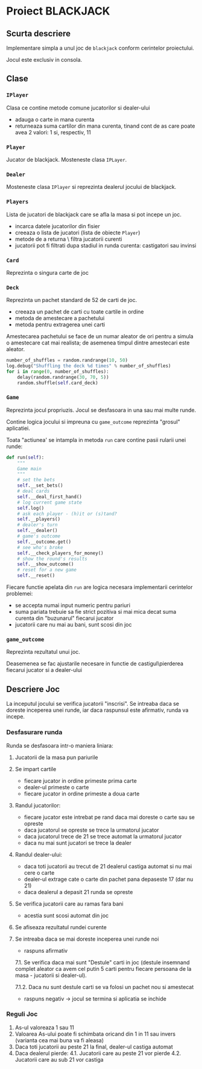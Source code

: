 # Proiect BLACKJACK

## Scurta descriere
Implementare simpla a unul joc de `blackjack` conform cerintelor proiectului.

Jocul este exclusiv in consola.

## Clase

### `IPlayer`

Clasa ce contine metode comune jucatorilor si dealer-ului

- adauga o carte in mana curenta
- returneaza suma cartilor din mana curenta, tinand cont de as care poate avea 2 valori: 1 si, respectiv, 11

### `Player`
Jucator de blackjack. Mosteneste clasa `IPLayer`.

### `Dealer`
Mosteneste clasa `IPlayer` si reprezinta dealerul jocului de blackjack.

### `Players`
Lista de jucatori de blackjack care se afla la masa si pot incepe un joc.

- incarca datele jucatorilor din fisier
- creeaza o lista de jucatori (lista de obiecte `Player`)
- metode de a returna \ filtra jucatorii curenti 
- jucatorii pot fi filtrati dupa stadiul in runda curenta: castigatori sau invinsi

### `Card`
Reprezinta o singura carte de joc

### `Deck`
Reprezinta un pachet standard de 52 de carti de joc.
- creeaza un pachet de carti cu toate cartile in ordine
- metoda de amestecare a pachetului
- metoda pentru extragerea unei carti

Amestecarea pachetului se face de un numar aleator de ori pentru a simula o amestecare cat mai realista; de asemenea timpul dintre amestecari este aleator.

```Python
number_of_shuffles = random.randrange(10, 50)
log.debug("Shuffling the deck %d times" % number_of_shuffles)
for i in range(0, number_of_shuffles):
    delay(random.randrange(30, 70, 5))
    random.shuffle(self.card_deck)
```

### `Game`
Reprezinta jocul propriuzis. Jocul se desfasoara in una sau mai multe runde.

Contine logica jocului si impreuna cu `game_outcome` reprezinta "grosul" aplicatiei.

Toata "actiunea' se intampla in metoda `run` care contine pasii rularii unei runde:

```Python
def run(self):
    """
    Game main
    """
    # set the bets
    self.__set_bets()
    # deal cards
    self.__deal_first_hand()
    # log current game state
    self.log()
    # ask each player - (h)it or (s)tand?
    self.__players()
    # dealer's turn
    self.__dealer()
    # game's outcome
    self.__outcome.get()
    # see who's broke
    self.__check_players_for_money()
    # show the round's results
    self.__show_outcome()
    # reset for a new game
    self.__reset()
```

Fiecare functie apelata din `run` are logica necesara implementarii cerintelor problemei:
- se accepta numai input numeric pentru pariuri
- suma pariata trebuie sa fie strict pozitiva si mai mica decat suma curenta din "buzunarul" fiecarui jucator
- jucatorii care nu mai au bani, sunt scosi din joc

### `game_outcome`
Reprezinta rezultatul unui joc.

Deasemenea se fac ajustarile necesare in functie de castigul\pierderea fiecarui jucator si a dealer-ului

## Descriere Joc

La inceputul jocului se verifica jucatorii "inscrisi". Se intreaba daca se doreste inceperea unei runde, iar daca raspunsul este afirmativ, runda va incepe.

### Desfasurare runda
Runda se desfasoara intr-o maniera liniara:
1. Jucatorii de la masa pun pariurile
2. Se impart cartile
    - fiecare jucator in ordine primeste prima carte
    - dealer-ul primeste o carte
    - fiecare jucator in ordine primeste a doua carte
3. Randul jucatorilor:
    - fiecare jucator este intrebat pe rand daca mai doreste o carte sau se opreste
    - daca jucatorul se opreste se trece la urmatorul jucator
    - daca jucatorul trece de 21 se trece automat la urmatorul jucator
    - daca nu mai sunt jucatori se trece la dealer
4. Randul dealer-ului:
    - daca toti jucatorii au trecut de 21 dealerul castiga automat si nu mai cere o carte
    - dealer-ul extrage cate o carte din pachet pana depaseste 17 (dar nu 21)
    - daca dealerul a depasit 21 runda se opreste
5. Se verifica jucatorii care au ramas fara bani
    - acestia sunt scosi automat din joc
6. Se afiseaza rezultatul rundei curente
7. Se intreaba daca se mai doreste inceperea unei runde noi
    - raspuns afirmativ <br/>
    
    7.1. Se verifica daca mai sunt "Destule" carti in joc (destule insemnand complet aleator ca avem cel putin 5 carti pentru fiecare persoana de la masa - jucatorii si dealer-ul).<br/>
    
    7.1.2. Daca nu sunt destule carti se va folosi un pachet nou si amestecat
    - raspuns negativ -> jocul se termina si aplicatia se inchide

### Reguli Joc
1. As-ul valoreaza 1 sau 11
2. Valoarea As-ului poate fi schimbata oricand din 1 in 11 sau invers (varianta cea mai buna va fi aleasa)
3. Daca toti jucatorii au peste 21 la final, dealer-ul castiga automat
4. Daca dealerul pierde:
4.1. Jucatorii care au peste 21 vor pierde
4.2. Jucatorii care au sub 21 vor castiga